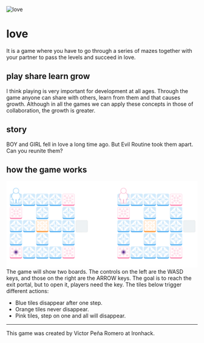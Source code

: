 ![love][logo]

# love
It is a game where you have to go through a series of mazes together with your partner to pass the levels and succeed in love.

## play share learn grow
I think playing is very important for development at all ages. Through the game anyone can share with others, learn from them and that causes growth. Although in all the games we can apply these concepts in those of collaboration, the growth is greater.

## story
BOY and GIRL fell in love a long time ago. But Evil Routine took them apart. Can you reunite them?

## how the game works
![screen shot][screen-shot]
The game will show two boards. The controls on the left are the WASD keys, and those on the right are the ARROW keys. The goal is to reach the exit portal, but to open it, players need the key. The tiles below trigger different actions:
- Blue tiles disappear after one step.
- Orange tiles never disappear.
- Pink tiles, step on one and all will disappear.

---

This game was created by Víctor Peña Romero at Ironhack.


[logo]: https://raw.githubusercontent.com/evilvic/love/master/assets/images/love.png
[screen-shot]: https://raw.githubusercontent.com/evilvic/love/master/assets/images/screen-shot.png